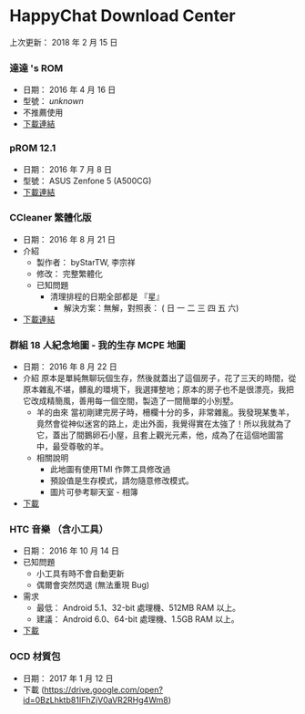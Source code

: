 # HappyChat Download Center
上次更新： 2018 年 2 月 15 日
### 達達 's ROM
- 日期： 2016 年 4 月 16 日
- 型號： _unknown_
- 不推薦使用
- [下載連結](https://mega.nz/#!cI41xBBS!2KCPviG-GeWVC9QpDTuzZDkXNbhV2taUNQuEYwu1bys)
### pROM 12.1
- 日期： 2016 年 7 月 8 日
- 型號： ASUS Zenfone 5 (A500CG)
- [下載連結](https://mega.nz/#F!rxtAWSYZ!lOI_eCXho9Q9wnqhA8-nXg)
### CCleaner 繁體化版
- 日期： 2016 年 8 月 21 日
- 介紹
  - 製作者： byStarTW, 李宗祥
  - 修改： 完整繁體化
  - 已知問題
    - 清理排程的日期全部都是 『星』
      - 解決方案：無解，對照表： ( 日 一 二 三 四 五 六)
- [下載連結](https://drive.google.com/file/d/0BzLhktb81IFhaUtZWHk2U2RfUG8/view)
### 群組 18 人紀念地圖 - 我的生存 MCPE 地圖
- 日期： 2016 年 8 月 22 日
- 介紹
原本是單純無聊玩個生存，然後就蓋出了這個房子，花了三天的時間，從原本雜亂不堪，髒亂的環境下，我選擇整地；原本的房子也不是很漂亮，我把它改成精簡風，善用每一個空間，製造了一間簡單的小別墅。
  - 羊的由來
  當初剛建完房子時，柵欄十分的多，非常雜亂。我發現某隻羊，竟然會從神似迷宮的路上，走出外面，我覺得實在太強了！所以我就為了它，蓋出了間鵝卵石小屋，且套上觀光元素，他，成為了在這個地圖當中，最受尊敬的羊。
  - 相關說明
    - 此地圖有使用TMI 作弊工具修改過
    - 預設值是生存模式，請勿隨意修改模式。
    - 圖片可參考聊天室 - 相簿
- [下載](https://drive.google.com/file/d/0BzLhktb81IFhQWpyX0hMclptWGs/view)
### HTC 音樂 （含小工具）
- 日期： 2016 年 10 月 14 日
- 已知問題
  - 小工具有時不會自動更新
  - 偶爾會突然閃退 (無法重現 Bug)
- 需求
  - 最低： Android 5.1、32-bit 處理機、512MB RAM 以上。
  - 建議： Android 6.0、64-bit 處理機、1.5GB RAM 以上。
- [下載](：https://drive.google.com/file/d/0BzLhktb81IFhOEJFUUdDMmxDVWc/view?usp=drivesdk)
### OCD 材質包
- 日期： 2017 年 1 月 12 日
- 下載 (https://drive.google.com/open?id=0BzLhktb81IFhZjV0aVR2RHg4Wm8)